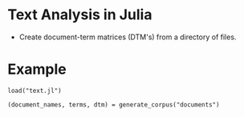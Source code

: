 # Text Analysis in Julia

* Create document-term matrices (DTM's) from a directory of files.

# Example

    load("text.jl")

    (document_names, terms, dtm) = generate_corpus("documents")
